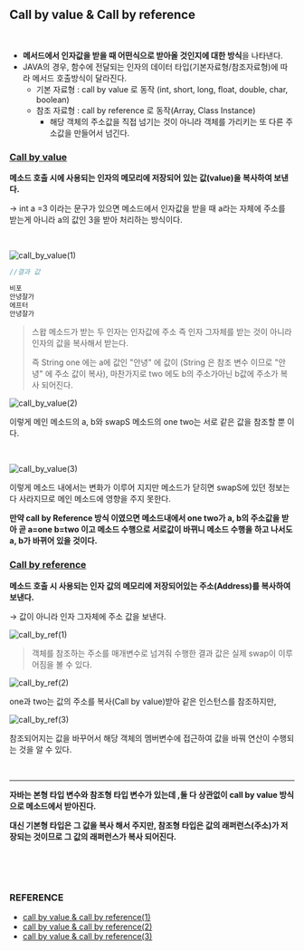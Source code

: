 ## Call by value & Call by reference

<br/>

* **메서드에서 인자값을 받을 때 어떤식으로 받아올 것인지에 대한 방식**을 나타낸다.
* JAVA의 경우, 함수에 전달되는 인자의 데이터 타입(기본자료형/참조자료형)에 따라 메서드 호출방식이 달라진다.
  * 기본 자료형 : call by value 로 동작 (int, short, long, float, double, char, boolean)
  * 참조 자료형 : call by reference 로 동작(Array, Class Instance)
    - 해당 객체의 주소값을 직접 넘기는 것이 아니라 객체를 가리키는 또 다른 주소값을 만들어서 넘긴다.

### <u>**Call by value**</u>

**메소드 호출 시에 사용되는 인자의 메모리에 저장되어 있는 값(value)을 복사하여 보낸다.**

→  int a =3 이라는 문구가 있으면 메소드에서 인자값을 받을 때 a라는 자체에 주소를 받는게 아니라 a의 값인 3을 받아 처리하는 방식이다. 

<br/>

![call_by_value(1)](https://user-images.githubusercontent.com/61674527/111074812-3b98fc80-8528-11eb-9622-5806bd45e153.jpg)

~~~java
//결과 값

비포
안녕잘가
에프터
안녕잘가
~~~

> 스왑 메소드가 받는 두 인자는 인자값에 주소 즉 인자 그자체를 받는 것이 아니라 인자의 값을 복사해서 받는다. 
>
> 즉 String one 에는 a에 값인 "안녕" 에 값이 (String 은 참조 변수 이므로 "안녕" 에 주소 값이 복사), 마찬가지로 two 에도 b의 주소가아닌 b값에 주소가 복사 되어진다.

![call_by_value(2)](https://user-images.githubusercontent.com/61674527/111074822-4784be80-8528-11eb-84a4-1e0d4453f46c.jpg)

이렇게 메인 메소드의 a, b와 swapS 메소드의 one two는 서로 같은 값을 참조할 뿐 이다.

<br/>

![call_by_value(3)](https://user-images.githubusercontent.com/61674527/111074832-510e2680-8528-11eb-81a3-67f5a1756d4e.jpg)

이렇게 메소드 내에서는 변화가 이루어 지지만 메소드가 닫히면 swapS에 있던 정보는 다 사라지므로 메인 메소드에 영향을 주지 못한다.

**만약 call by Reference 방식 이였으면 메소드내에서 one two가 a, b의 주소값을 받아 곧 a=one b=two 이고 메소드 수행으로 서로값이 바뀌니 메소드 수행을 하고 나서도 a, b가 바뀌어 있을 것이다.** 

### <u>Call by reference</u>

**메소드 호출 시 사용되는 인자 값의 메모리에 저장되어있는 주소(Address)를 복사하여 보낸다.** 

→ 값이 아니라 인자 그자체에 주소 값을 보낸다. 



![call_by_ref(1)](https://user-images.githubusercontent.com/61674527/111075193-2624d200-852a-11eb-94f4-7d795f3a38fb.jpg)

> 객체를 참조하는 주소를 매개변수로 넘겨줘 수행한 결과 값은 실제 swap이 이루어짐을 볼 수 있다.

![call_by_ref(2)](https://user-images.githubusercontent.com/61674527/111075202-2fae3a00-852a-11eb-9da2-c39a30b4a1ee.jpg)

one과 two는 값의 주소를 복사(Call by value)받아 같은 인스턴스를 참조하지만,

![call_by_ref(3)](https://user-images.githubusercontent.com/61674527/111075211-3a68cf00-852a-11eb-84b6-e609b3a527b4.jpg)

참조되어지는 값을 바꾸어서 해당 객체의 멤버변수에 접근하여 값을 바꿔 연산이 수행되는 것을 알 수 있다.

<br/>

***

**자바는 본형 타입 변수와 참조형 타입 변수가 있는데 ,둘 다 상관없이 call by value 방식으로 메소드에서 받아진다.** 

**대신 기본형 타입은 그 값을 복사 해서 주지만, 참조형 타입은 값의 래퍼런스(주소)가 저장되는 것이므로 그 값의  래퍼런스가 복사 되어진다.**

<br/>

<br/>

<br/>

### REFERENCE

* [call by value & call by reference(1)](https://sleepyeyes.tistory.com/11)
* [call by value & call by reference(2)](https://github.com/fake-developers/1st/blob/JYJ-07/JYJ/CallByValueAndReference.md)
* [call by value & call by reference(3)](https://github.com/fake-developers/1st/blob/SJH-07/SJH/Call%20by%20value%20vs%20Call%20by%20reference.md)

